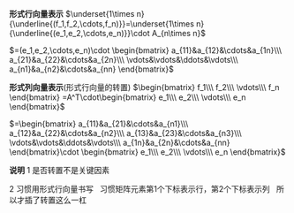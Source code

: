 **形式行向量表示**
$\underset{1\times n}{\underline{(f_1,f_2,\cdots,f_n)}}=\underset{1\times n}{\underline{(e_1,e_2,\cdots,e_n)}}\cdot A_{n\times n}$

$=(e_1,e_2,\cdots,e_n)\cdot
\begin{bmatrix}
a_{11}&a_{12}&\cdots&a_{1n}\\\ 
a_{21}&a_{22}&\cdots&a_{2n}\\\ 
\vdots&\vdots&\ddots&\vdots\\\ 
a_{n1}&a_{n2}&\cdots&a_{nn}
\end{bmatrix}$

**形式列向量表示**(形式行向量的转置)
$\begin{bmatrix}
f_1\\\ f_2\\\ \vdots\\\ f_n
\end{bmatrix}
=A^T\cdot\begin{bmatrix}
e_1\\\ e_2\\\ \vdots\\\ e_n
\end{bmatrix}$

$=\begin{bmatrix}
a_{11}&a_{21}&\cdots&a_{n1}\\\ 
a_{12}&a_{22}&\cdots&a_{n2}\\\ 
a_{13}&a_{23}&\cdots&a_{n3}\\\ 
\vdots&\vdots&\ddots&\vdots\\\ 
a_{1n}&a_{2n}&\cdots&a_{nn}
\end{bmatrix}\cdot
\begin{bmatrix}
e_1\\\ e_2\\\ \vdots\\\ e_n
\end{bmatrix}$

**说明**
1 是否转置不是关键因素

2 习惯用形式行向量书写
$\enspace$习惯矩阵元素第1个下标表示行，第2个下标表示列
$\enspace$所以才插了转置这么一杠